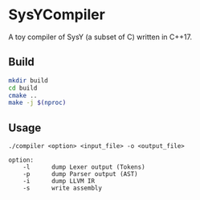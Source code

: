 # SysYCompiler

A toy compiler of SysY (a subset of C) written in C++17.

## Build
```bash
mkdir build
cd build
cmake ..
make -j $(nproc)
```

## Usage
```
./compiler <option> <input_file> -o <output_file>

option:
    -l      dump Lexer output (Tokens)
    -p      dump Parser output (AST)
    -i      dump LLVM IR
    -s      write assembly
```